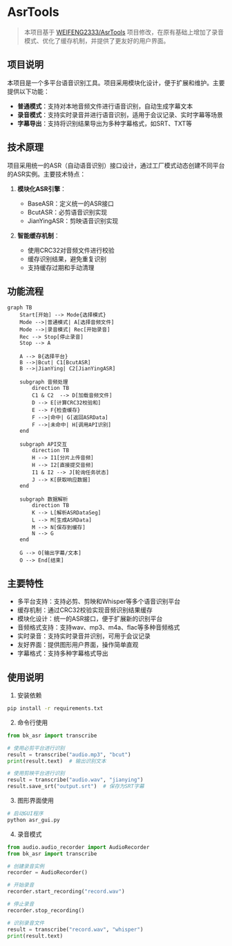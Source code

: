 # AsrTools

> 本项目基于 [WEIFENG2333/AsrTools](https://github.com/WEIFENG2333/AsrTools) 项目修改，在原有基础上增加了录音模式、优化了缓存机制，并提供了更友好的用户界面。

## 项目说明

本项目是一个多平台语音识别工具。项目采用模块化设计，便于扩展和维护。主要提供以下功能：

- **普通模式**：支持对本地音频文件进行语音识别，自动生成字幕文本
- **录音模式**：支持实时录音并进行语音识别，适用于会议记录、实时字幕等场景
- **字幕导出**：支持将识别结果导出为多种字幕格式，如SRT、TXT等

## 技术原理

项目采用统一的ASR（自动语音识别）接口设计，通过工厂模式动态创建不同平台的ASR实例。主要技术特点：

1. **模块化ASR引擎**：
   - BaseASR：定义统一的ASR接口
   - BcutASR：必剪语音识别实现
   - JianYingASR：剪映语音识别实现

2. **智能缓存机制**：
   - 使用CRC32对音频文件进行校验
   - 缓存识别结果，避免重复识别
   - 支持缓存过期和手动清理

## 功能流程

```mermaid
graph TB
    Start[开始] --> Mode{选择模式}
    Mode -->|普通模式| A[选择音频文件]
    Mode -->|录音模式| Rec[开始录音]
    Rec --> Stop[停止录音]
    Stop --> A

    A --> B{选择平台}
    B -->|Bcut| C1[BcutASR]
    B -->|JianYing| C2[JianYingASR]

    subgraph 音频处理
        direction TB
        C1 & C2  --> D[加载音频文件]
        D --> E[计算CRC32校验和]
        E --> F{检查缓存}
        F -->|命中| G[返回ASRData]
        F -->|未命中| H[调用API识别]
    end

    subgraph API交互
        direction TB
        H --> I1[分片上传音频]
        H --> I2[直接提交音频]
        I1 & I2 --> J[轮询任务状态]
        J --> K[获取响应数据]
    end

    subgraph 数据解析
        direction TB
        K --> L[解析ASRDataSeg]
        L --> M[生成ASRData]
        M --> N[保存到缓存]
        N --> G
    end

    G --> O[输出字幕/文本]
    O --> End[结束]
```

## 主要特性

- 多平台支持：支持必剪、剪映和Whisper等多个语音识别平台
- 缓存机制：通过CRC32校验实现音频识别结果缓存
- 模块化设计：统一的ASR接口，便于扩展新的识别平台
- 音频格式支持：支持wav、mp3、m4a、flac等多种音频格式
- 实时录音：支持实时录音并识别，可用于会议记录
- 友好界面：提供图形用户界面，操作简单直观
- 字幕格式：支持多种字幕格式导出

## 使用说明

1. 安装依赖
```bash
pip install -r requirements.txt
```

2. 命令行使用
```python
from bk_asr import transcribe

# 使用必剪平台进行识别
result = transcribe("audio.mp3", "bcut")
print(result.text)  # 输出识别文本

# 使用剪映平台进行识别
result = transcribe("audio.wav", "jianying")
result.save_srt("output.srt")  # 保存为SRT字幕

```

3. 图形界面使用
```bash
# 启动GUI程序
python asr_gui.py
```

4. 录音模式
```python
from audio.audio_recorder import AudioRecorder
from bk_asr import transcribe

# 创建录音实例
recorder = AudioRecorder()

# 开始录音
recorder.start_recording("record.wav")

# 停止录音
recorder.stop_recording()

# 识别录音文件
result = transcribe("record.wav", "whisper")
print(result.text)
```